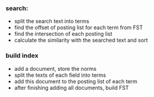 ### search:
- split the search text into terms
- find the offset of posting list for each term from FST
- find the intersection of each posting list
- calculate the similarity with the searched text and sort

### build index
- add a document, store the norms
- split the texts of each field into terms
- add this document to the posting list of each term
- after finishing adding all documents, build FST
